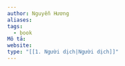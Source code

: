 ```yaml
---
author: Nguyễn Hương
aliases: 
tags:
  - book
Mô tả: 
website: 
type: "[[1. Người dịch|Người dịch]]"
---
```

